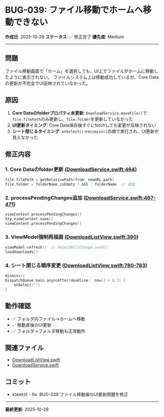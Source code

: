 # BUG-039: ファイル移動でホームへ移動できない

**作成日**: 2025-10-28
**ステータス**: ✅ 修正完了
**優先度**: Medium

---

## 問題

ファイル移動画面で「ホーム」を選択しても、UI上でファイルがホームに移動したように表示されない。
ファイルシステム上は移動成功しているが、Core Dataの更新が不完全でUI反映されていなかった。

## 原因

1. **Core Dataのfolderプロパティ未更新**: `DownloadService.moveFile()`で`file.filePath`のみ更新し、`file.folder`を更新していなかった
2. **UI更新タイミング**: Core Data保存後すぐにfetchしても変更が反映されない
3. **シート閉じるタイミング**: `onSelect()`→`dismiss()`の順で実行され、UI更新が見えなかった

## 修正内容

### 1. Core Dataのfolder更新 ([DownloadService.swift:464](../../VanishBrowser/VanishBrowser/Services/DownloadService.swift#L464))
```swift
file.filePath = getRelativePath(from: newURL.path)
file.folder = folderName.isEmpty ? nil : folderName  // 追加
```

### 2. processPendingChanges追加 ([DownloadService.swift:467-471](../../VanishBrowser/VanishBrowser/Services/DownloadService.swift#L467-471))
```swift
viewContext.processPendingChanges()
try viewContext.save()
viewContext.processPendingChanges()
```

### 3. ViewModel強制再描画 ([DownloadListView.swift:390](../../VanishBrowser/VanishBrowser/Views/DownloadListView.swift#L390))
```swift
viewModel.refresh()  // objectWillChange.send()
loadDownloads()
```

### 4. シート閉じる順序変更 ([DownloadListView.swift:780-783](../../VanishBrowser/VanishBrowser/Views/DownloadListView.swift#L780-783))
```swift
dismiss()
DispatchQueue.main.asyncAfter(deadline: .now() + 0.1) {
    onSelect("")
}
```

## 動作確認

- ✅ フォルダ内ファイル→ホームへ移動
- ✅ 移動直後のUI更新
- ✅ フォルダ→フォルダ移動も正常動作

## 関連ファイル

- [DownloadListView.swift](../../VanishBrowser/VanishBrowser/Views/DownloadListView.swift)
- [DownloadService.swift](../../VanishBrowser/VanishBrowser/Services/DownloadService.swift)

## コミット

- `6569935` - fix: BUG-039 ファイル移動後のUI更新問題を修正

---

**最終更新**: 2025-10-28
